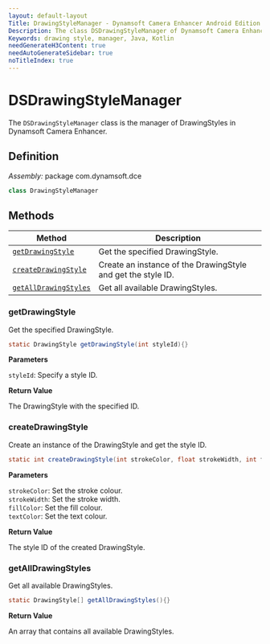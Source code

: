 ```yaml
---
layout: default-layout
Title: DrawingStyleManager - Dynamsoft Camera Enhancer Android Edition API Reference
Description: The class DSDrawingStyleManager of Dynamsoft Camera Enhancer provides methods to manage drawing styles.
Keywords: drawing style, manager, Java, Kotlin
needGenerateH3Content: true
needAutoGenerateSidebar: true
noTitleIndex: true
---
```


# DSDrawingStyleManager

The `DSDrawingStyleManager` class is the manager of DrawingStyles in Dynamsoft Camera Enhancer.

## Definition

*Assembly:* package com.dynamsoft.dce

```java
class DrawingStyleManager
```

## Methods

| Method | Description |
|------- |-------------|
| [`getDrawingStyle`](#getdrawingstyle) | Get the specified DrawingStyle. |
| [`createDrawingStyle`](#createdrawingstyle) | Create an instance of the DrawingStyle and get the style ID. |
| [`getAllDrawingStyles`](#getalldrawingstyles) | Get all available DrawingStyles. |

### getDrawingStyle

Get the specified DrawingStyle.

```java
static DrawingStyle getDrawingStyle(int styleId){}
```

**Parameters**

`styleId`: Specify a style ID.

**Return Value**

The DrawingStyle with the specified ID.

### createDrawingStyle

Create an instance of the DrawingStyle and get the style ID.

```java
static int createDrawingStyle(int strokeColor, float strokeWidth, int fillColor, int textColor){}
```

**Parameters**

`strokeColor`: Set the stroke colour.  
`strokeWidth`: Set the stroke width.  
`fillColor`: Set the fill colour.  
`textColor`: Set the text colour.  

**Return Value**

The style ID of the created DrawingStyle.

### getAllDrawingStyles

Get all available DrawingStyles.

```java
static DrawingStyle[] getAllDrawingStyles(){}
```

**Return Value**

An array that contains all available DrawingStyles.

